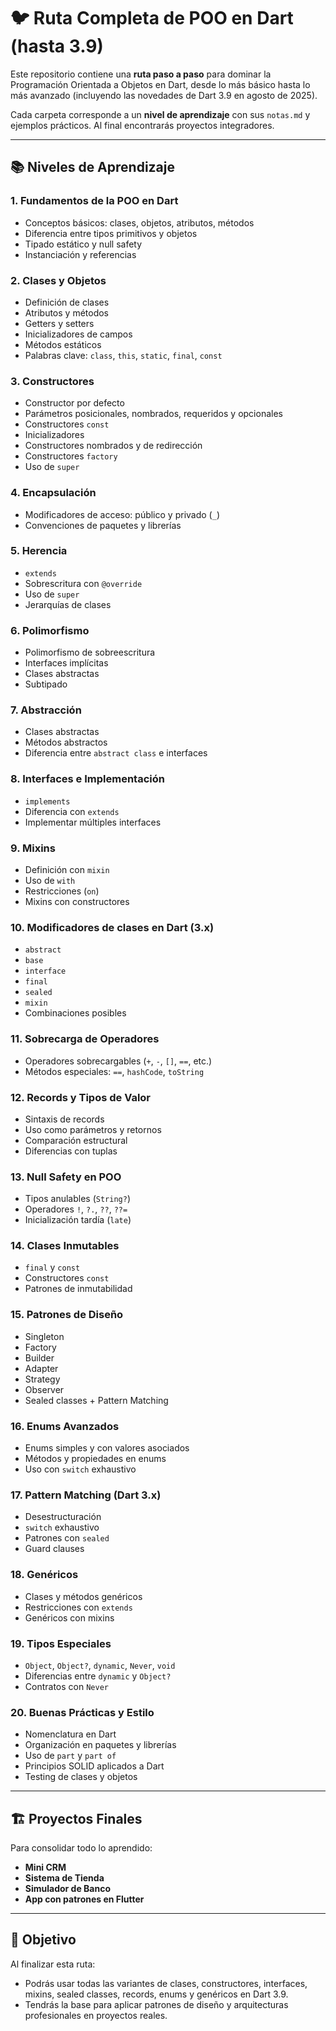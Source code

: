 # 🐦 Ruta Completa de POO en Dart (hasta 3.9)

Este repositorio contiene una **ruta paso a paso** para dominar la Programación Orientada a Objetos en Dart, desde lo más básico hasta lo más avanzado (incluyendo las novedades de Dart 3.9 en agosto de 2025).

Cada carpeta corresponde a un **nivel de aprendizaje** con sus `notas.md` y ejemplos prácticos. Al final encontrarás proyectos integradores.

---

## 📚 Niveles de Aprendizaje

### 1. Fundamentos de la POO en Dart
- Conceptos básicos: clases, objetos, atributos, métodos
- Diferencia entre tipos primitivos y objetos
- Tipado estático y null safety
- Instanciación y referencias

### 2. Clases y Objetos
- Definición de clases
- Atributos y métodos
- Getters y setters
- Inicializadores de campos
- Métodos estáticos
- Palabras clave: `class`, `this`, `static`, `final`, `const`

### 3. Constructores
- Constructor por defecto
- Parámetros posicionales, nombrados, requeridos y opcionales
- Constructores `const`
- Inicializadores
- Constructores nombrados y de redirección
- Constructores `factory`
- Uso de `super`

### 4. Encapsulación
- Modificadores de acceso: público y privado (`_`)
- Convenciones de paquetes y librerías

### 5. Herencia
- `extends`
- Sobrescritura con `@override`
- Uso de `super`
- Jerarquías de clases

### 6. Polimorfismo
- Polimorfismo de sobreescritura
- Interfaces implícitas
- Clases abstractas
- Subtipado

### 7. Abstracción
- Clases abstractas
- Métodos abstractos
- Diferencia entre `abstract class` e interfaces

### 8. Interfaces e Implementación
- `implements`
- Diferencia con `extends`
- Implementar múltiples interfaces

### 9. Mixins
- Definición con `mixin`
- Uso de `with`
- Restricciones (`on`)
- Mixins con constructores

### 10. Modificadores de clases en Dart (3.x)
- `abstract`
- `base`
- `interface`
- `final`
- `sealed`
- `mixin`
- Combinaciones posibles

### 11. Sobrecarga de Operadores
- Operadores sobrecargables (`+`, `-`, `[]`, `==`, etc.)
- Métodos especiales: `==`, `hashCode`, `toString`

### 12. Records y Tipos de Valor
- Sintaxis de records
- Uso como parámetros y retornos
- Comparación estructural
- Diferencias con tuplas

### 13. Null Safety en POO
- Tipos anulables (`String?`)
- Operadores `!`, `?.`, `??`, `??=`
- Inicialización tardía (`late`)

### 14. Clases Inmutables
- `final` y `const`
- Constructores `const`
- Patrones de inmutabilidad

### 15. Patrones de Diseño
- Singleton
- Factory
- Builder
- Adapter
- Strategy
- Observer
- Sealed classes + Pattern Matching

### 16. Enums Avanzados
- Enums simples y con valores asociados
- Métodos y propiedades en enums
- Uso con `switch` exhaustivo

### 17. Pattern Matching (Dart 3.x)
- Desestructuración
- `switch` exhaustivo
- Patrones con `sealed`
- Guard clauses

### 18. Genéricos
- Clases y métodos genéricos
- Restricciones con `extends`
- Genéricos con mixins

### 19. Tipos Especiales
- `Object`, `Object?`, `dynamic`, `Never`, `void`
- Diferencias entre `dynamic` y `Object?`
- Contratos con `Never`

### 20. Buenas Prácticas y Estilo
- Nomenclatura en Dart
- Organización en paquetes y librerías
- Uso de `part` y `part of`
- Principios SOLID aplicados a Dart
- Testing de clases y objetos

---

## 🏗️ Proyectos Finales
Para consolidar todo lo aprendido:

- **Mini CRM**
- **Sistema de Tienda**
- **Simulador de Banco**
- **App con patrones en Flutter**

---

## 🎯 Objetivo
Al finalizar esta ruta:
- Podrás usar todas las variantes de clases, constructores, interfaces, mixins, sealed classes, records, enums y genéricos en Dart 3.9.
- Tendrás la base para aplicar patrones de diseño y arquitecturas profesionales en proyectos reales.  